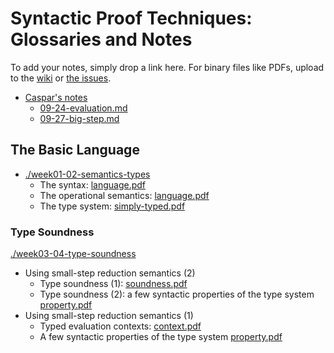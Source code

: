 Syntactic Proof Techniques: Glossaries and Notes
=====
To add your notes, simply drop a link here. For binary files like PDFs, upload
to the [wiki](https://github.com/shhyou/dynamics-tools-notes/wiki) or
[the issues](https://github.com/shhyou/dynamics-tools-notes/issues).
- [Caspar's notes](https://github.com/cjpopova/pl-seminar)
  - [09-24-evaluation.md](https://github.com/cjpopova/pl-seminar/blob/main/09-24-evaluation.md)
  - [09-27-big-step.md](https://github.com/cjpopova/pl-seminar/blob/main/09-27-big-step.md)

## The Basic Language
- [./week01-02-semantics-types](https://github.com/shhyou/dynamics-tools-notes/tree/main/week01-02-semantics-types)
  - The syntax: [language.pdf](https://github.com/shhyou/dynamics-tools-notes/files/7307835/language.pdf)
  - The operational semantics: [language.pdf](https://github.com/shhyou/dynamics-tools-notes/files/7307835/language.pdf)
  - The type system: [simply-typed.pdf](https://github.com/shhyou/dynamics-tools-notes/files/7263510/simply-typed.pdf)
### Type Soundness
[./week03-04-type-soundness](https://github.com/shhyou/dynamics-tools-notes/tree/main/week03-04-type-soundness)

- Using small-step reduction semantics (2)
  - Type soundness (1): [soundness.pdf](https://github.com/shhyou/dynamics-tools-notes/files/7263509/soundness.pdf)
  - Type soundness (2): a few syntactic properties of the type system [property.pdf](https://github.com/shhyou/dynamics-tools-notes/files/7317661/property.pdf)
- Using small-step reduction semantics (1)
  - Typed evaluation contexts: [context.pdf](https://github.com/shhyou/dynamics-tools-notes/files/7317660/context.pdf)
  - A few syntactic properties of the type system [property.pdf](https://github.com/shhyou/dynamics-tools-notes/files/7317661/property.pdf)
